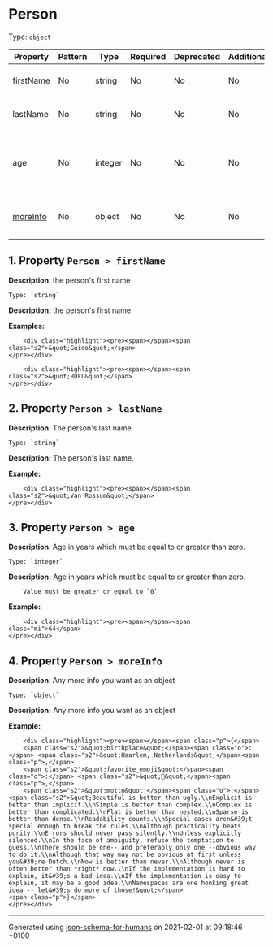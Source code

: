 # Person
Type: `object`

| Property | Pattern | Type | Required | Deprecated | Additional | Description |
| -------- | ------- | ---- | -------- | ---------- | ---------- | ----------- |
|firstName|No|string|No|No| No|the person's first name|
|lastName|No|string|No|No| No|The person's last name.|
|age|No|integer|No|No| No|Age in years which must be equal to or greater than zero.|
| [moreInfo](#moreInfo)|No|object|No|No| No|Any more info you want as an object|

## <a name="firstName"></a> 1. Property `Person > firstName`

**Description**:  the person's first name

    Type: `string`

**Description:** the person's first name

**Examples:** 

```
    <div class="highlight"><pre><span></span><span class="s2">&quot;Guido&quot;</span>
</pre></div>

```
```
    <div class="highlight"><pre><span></span><span class="s2">&quot;BDFL&quot;</span>
</pre></div>

```

## <a name="lastName"></a> 2. Property `Person > lastName`

**Description**:  The person's last name.

    Type: `string`

**Description:** The person's last name.

**Example:** 

```
    <div class="highlight"><pre><span></span><span class="s2">&quot;Van Rossum&quot;</span>
</pre></div>

```

## <a name="age"></a> 3. Property `Person > age`

**Description**:  Age in years which must be equal to or greater than zero.

    Type: `integer`

**Description:** Age in years which must be equal to or greater than zero.

        Value must be greater or equal to `0`

**Example:** 

```
    <div class="highlight"><pre><span></span><span class="mi">64</span>
</pre></div>

```

## <a name="moreInfo"></a> 4. Property `Person > moreInfo`

**Description**:  Any more info you want as an object

    Type: `object`

**Description:** Any more info you want as an object

**Example:** 

```
    <div class="highlight"><pre><span></span><span class="p">{</span>
    <span class="s2">&quot;birthplace&quot;</span><span class="o">:</span> <span class="s2">&quot;Haarlem, Netherlands&quot;</span><span class="p">,</span>
    <span class="s2">&quot;favorite_emoji&quot;</span><span class="o">:</span> <span class="s2">&quot;🐍&quot;</span><span class="p">,</span>
    <span class="s2">&quot;motto&quot;</span><span class="o">:</span> <span class="s2">&quot;Beautiful is better than ugly.\\nExplicit is better than implicit.\\nSimple is better than complex.\\nComplex is better than complicated.\\nFlat is better than nested.\\nSparse is better than dense.\\nReadability counts.\\nSpecial cases aren&#39;t special enough to break the rules.\\nAlthough practicality beats purity.\\nErrors should never pass silently.\\nUnless explicitly silenced.\\nIn the face of ambiguity, refuse the temptation to guess.\\nThere should be one-- and preferably only one --obvious way to do it.\\nAlthough that way may not be obvious at first unless you&#39;re Dutch.\\nNow is better than never.\\nAlthough never is often better than *right* now.\\nIf the implementation is hard to explain, it&#39;s a bad idea.\\nIf the implementation is easy to explain, it may be a good idea.\\nNamespaces are one honking great idea -- let&#39;s do more of those!&quot;</span>
<span class="p">}</span>
</pre></div>

```

----------------------------------------------------------------------------------------------------------------------------
Generated using [json-schema-for-humans](https://github.com/coveooss/json-schema-for-humans) on 2021-02-01 at 09:18:46 +0100